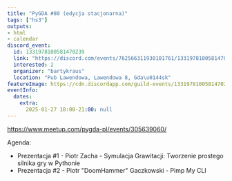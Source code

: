 ```yaml
---
title: "PyGDA #80 (edycja stacjonarna)"
tags: ["hs3"]
outputs:
- html
- calendar
discord_event:
  id: 1331978100581470239
  link: "https://discord.com/events/762566311930101761/1331978100581470239"
  interested: 2
  organizer: "bartykraus"
  location: "Pub Lawendowa, Lawendowa 8, Gda\u0144sk"
featureImage: https://cdn.discordapp.com/guild-events/1331978100581470239/8724f5dd6bc7e286787211ca6236baba.png?size=1024
eventInfo:
  dates:
    extra:
      2025-01-27 18:00-21:00: null
---
```

https://www.meetup.com/pygda-pl/events/305639060/

Agenda:
- Prezentacja #1 - Piotr Zacha - Symulacja Grawitacji: Tworzenie prostego silnika gry w Pythonie
- Prezentacja #2 - Piotr "DoomHammer" Gaczkowski - Pimp My CLI
